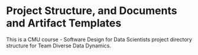 # Project Structure, and Documents and Artifact Templates

This is a CMU course - Software Design for Data Scientists project directory structure for Team Diverse Data Dynamics. 

